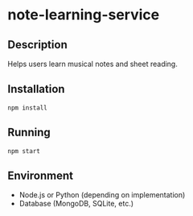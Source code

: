 # note-learning-service

## Description
Helps users learn musical notes and sheet reading.

## Installation
```
npm install
```

## Running
```
npm start
```

## Environment
- Node.js or Python (depending on implementation)
- Database (MongoDB, SQLite, etc.)
